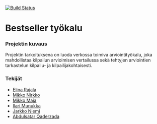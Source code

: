 [![Build Status](https://travis-ci.com/Kevatsaapas/bestseller.svg?branch=master)](https://travis-ci.com/Kevatsaapas/bestseller)

# Bestseller työkalu

### Projektin kuvaus

Projektin tarkoituksena on luoda verkossa toimiva arviointityökalu, joka mahdollistaa kilpailun arvioimisen vertailussa sekä tehtyjen arviointien tarkastelun kilpailu- ja kilpailijakohtaisesti.

### Tekijät

- [Elina Rajala](https://github.com/Nebularlion)
- [Mikko Nirkko](https://github.com/MikkoNirkko)
- [Mikko Maja](https://github.com/mikmaj)
- [Ilari Munukka](https://github.com/IlariM)
- [Jarkko Niemi](https://github.com/j1j2j3)
- [Abdulsatar Qaderzada](https://github.com/Satar1)
